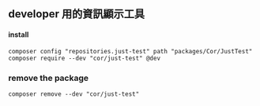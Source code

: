 ## developer 用的資訊顯示工具

#### install

```
composer config "repositories.just-test" path "packages/Cor/JustTest"
composer require --dev "cor/just-test" @dev
```

### remove the package

```
composer remove --dev "cor/just-test"
```
